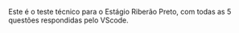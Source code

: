 Este é o teste técnico para o Estágio Riberão Preto, com todas as 5 questões respondidas pelo VScode.
